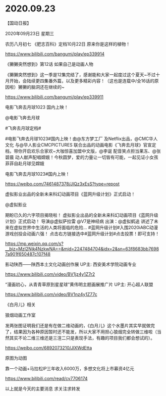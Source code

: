 # 2020.09.23

【国动日报】

2020年09月23日  星期三

农历八月初七
《肥志百科》定档10月22日 原来你是这样的植物！

https://www.bilibili.com/bangumi/play/ep339914


《獭獭突然想到》第12话 如果自己是动画人物

《獭獭突然想到》这一季是12集完结了，感谢能和大家一起度过这个夏天~不过十月开始，会陆续更四集番外篇，以及更多精彩内容！（这也是连载中/全16话的原因啦）獭獭的脑洞还在继续的~

https://www.bilibili.com/bangumi/play/ep339911


电影飞奔去月球1023 国内上映！

@电影飞奔去月球                            

#飞奔去月球定档#

#电影飞奔去月球1023#国内上映！由@东方梦工厂 及Netflix出品，@CMC华人文化 与@华人影业CMCPICTURES 联合出品的动画电影《飞奔去月球》官宣定档，带你开启欢乐合家欢~大咖惊喜加盟中文版，@李诞 配音笑点担当果冻、@张碧晨 动人献声配唱嫦娥！今秋圆梦，爱的力量让一切皆有可能，一起见证小女孩菲菲自赴月球见嫦娥

电影飞奔去月球1023#国内上映！

 https://weibo.com/7461487378/JlQz3xEsS?type=repost


虚拟影业出品的全新未来科幻动画项目《蓝网升级计划》正式启动！

@虚拟影业                            

期盼已久的六字项目揭晓啦！
虚拟影业出品的全新未来科幻动画项目《蓝网升级计划》正式启动！
导演@虚拟萨拉雷 @V7是神经病 出演：@虚拟鹤追 讲述了未来在虚拟世界中生活的人类将面临的危险...
#蓝网升级计划#入围2020iABC动漫游戏创投会动画六强！
点击右方链接选中#蓝网升级计划#点击投票！即可支持！

https://mp.weixin.qq.com/s?__biz=MzI2Njk4NzkwNA==&mid=2247484704&idx=2&sn=63f8683bb76987a901f650487c107f48



影动陕西——陕西本土文化动画创作展 UP主: 西安美术学院动画专业

https://www.bilibili.com/video/BV1jz4y1Z7r2


“漫画初心，从青青草原到星星球”黄伟明主题画展推广片 UP主: 开心超人联盟

https://www.bilibili.com/video/BV1nz4y1Z77c


《白月儿》相关

狼烟动画工作室

发两张图证明我们还是有在做二维动画的，《白月儿》这个水墨片其实早就做完了，结果因为各种原因暂时还不能发，所以大家不用担心狼烟完全转做三维啦（当然其实不论二维三维还是三渲二只是表现手法，有趣的项目我们都会想试的）。

https://weibo.com/6892073210/JlXWdEtta

原图为动图


靠一个动画+马拉松IP三年收入6000万，多想文化将上市募资4亿元

https://www.bilibili.com/read/cv7706174



以上就是今天的主要消息
求关注求转发





